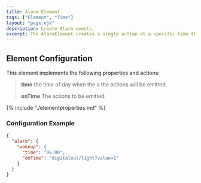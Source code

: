 ```yaml
---
title: Alarm Element
tags: ["Element", "Time"]
layout: "page.njk"
description: Create Alarm events.
excerpt: The AlarmElement creates a single action at a specific time that can be used e.g. for wakeup signals.
---
```


<!-- ## Web UI for the Timer Element -->

## Element Configuration

<object data="/element.svg?alarm" type="image/svg+xml"></object>

This element implements the following properties and actions:

> **time**  the time of day when the a the actions will be emitted.
>
> **onTime** The actions to be emitted.

{% include "./elementproperties.md" %}

### Configuration Example


``` json
{
  "alarm": {
    "wakeup": {
      "time": "06:00",
      "onTime": "digitalout/light?value=1"
    }
  }
}
```
